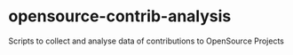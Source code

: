 # opensource-contrib-analysis
Scripts to collect and analyse data of contributions to OpenSource Projects  
